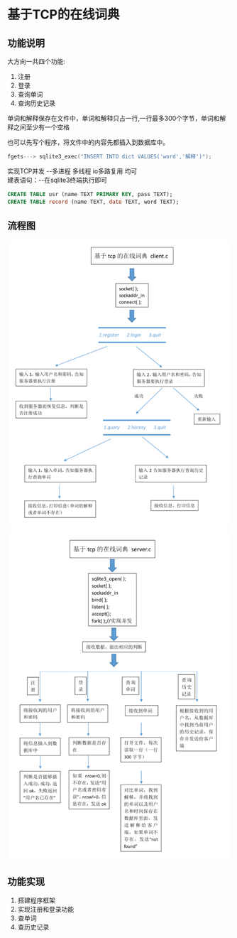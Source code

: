# 基于TCP的在线词典
## 功能说明
大方向一共四个功能:
1. 注册
2. 登录
3. 查询单词
4. 查询历史记录  

单词和解释保存在文件中，单词和解释只占一行,一行最多300个字节，单词和解释之间至少有一个空格

也可以先写个程序，将文件中的内容先都插入到数据库中。  
```c
fgets---> sqlite3_exec("INSERT INTO dict VALUES('word','解释')");
```  

实现TCP并发 --多进程 多线程 io多路复用 均可  
建表语句：--在sqlite3终端执行即可
```sql
CREATE TABLE usr (name TEXT PRIMARY KEY, pass TEXT);
CREATE TABLE record (name TEXT, date TEXT, word TEXT);
```
## 流程图
![Alt text](image.png)
![Alt text](image-1.png)

## 功能实现
1. 搭建程序框架
2. 实现注册和登录功能
3. 查单词
4. 查历史记录

